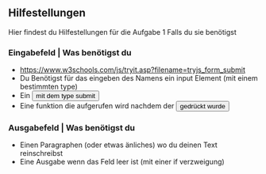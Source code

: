 ## Hilfestellungen
Hier findest du Hilfestellungen für die Aufgabe 1 Falls du sie benötigst

### Eingabefeld | Was benötigst du
- https://www.w3schools.com/js/tryit.asp?filename=tryjs_form_submit
- Du Benötigst für das eingeben des Namens ein input Element (mit einem bestimmten type)
- Ein <button> mit dem type submit
- Eine funktion die aufgerufen wird nachdem der <button> gedrückt wurde


### Ausgabefeld | Was benötigst du
- Einen Paragraphen (oder etwas änliches) wo du deinen Text reinschreibst
- Eine Ausgabe wenn das Feld leer ist (mit einer if verzweigung)
